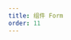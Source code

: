 ```yaml
---
title: 组件 Form
order: 11
---
```


<code title="basic" src="./form/basic.jsx" />

<code title="dependency" src="./form/dependency.jsx" />

<code title="validator" src="./form/validator.jsx" />